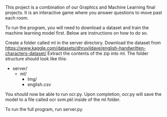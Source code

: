 This project is a combination of our Graphics and Machine Learning final projects.
It is an interactive game where you answer questions to move past each room.

To run the program, you will need to download a dataset and train the machine learning model first.
Below are instructions on how to do so.

Create a folder called ml in the server directory. 
Download the dataset from https://www.kaggle.com/datasets/dhruvildave/english-handwritten-characters-dataset/
Extract the contents of the zip into ml.
The folder structure should look like this:

- server/
    - ml/
        - Img/
        - english.csv

You should now be able to run ocr.py. Upon completion, ocr.py will save the model to a file called ocr svm.pkl inside of the ml folder.

To run the full program, run server.py. 
